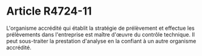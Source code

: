 # Article R4724-11

L'organisme accrédité qui établit la stratégie de prélèvement et effectue les prélèvements dans l'entreprise est maître d'œuvre du contrôle technique. Il peut sous-traiter la prestation d'analyse en la confiant à un autre organisme accrédité.